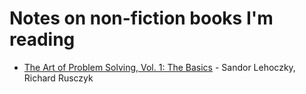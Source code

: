# Notes on non-fiction books I'm reading

-   [The Art of Problem Solving, Vol. 1: The Basics](Art_of_problem_solving_Vol.1.md) - Sandor Lehoczky, Richard Rusczyk
